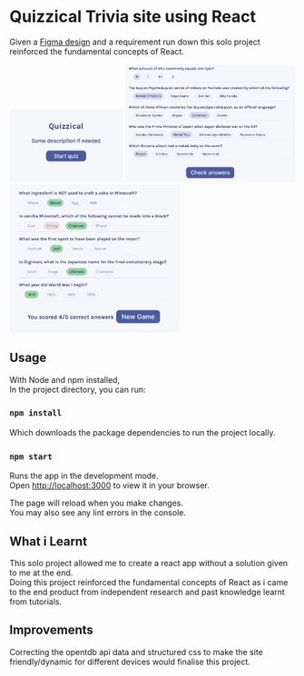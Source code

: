 # Quizzical Trivia site using React

Given a [Figma design](https://www.figma.com/file/E9S5iPcm10f0RIHK8mCqKL/Quizzical-App?node-id=0%3A1 "Figma Design") and a requirement run down this solo project reinforced the fundamental concepts of React.

<span>
  <img src=images/quizzical-home.png width=200/>
<img src=images/quizzical-input.png width=300/>
<img src=images/quizzical-quiz.png width=300/>
</span>

## Usage

With Node and npm installed,\
In the project directory, you can run:

### `npm install`

Which downloads the package dependencies to run the project locally.

### `npm start`

Runs the app in the development mode.\
Open [http://localhost:3000](http://localhost:3000) to view it in your browser.

The page will reload when you make changes.\
You may also see any lint errors in the console.

## What i Learnt

This solo project allowed me to create a react app without a solution given to me at the end.\
Doing this project reinforced the fundamental concepts of React as i came to the end product from independent research and past knowledge learnt from tutorials.

## Improvements

Correcting the opentdb api data and structured css to make the site friendly/dynamic for different devices would finalise this project.
